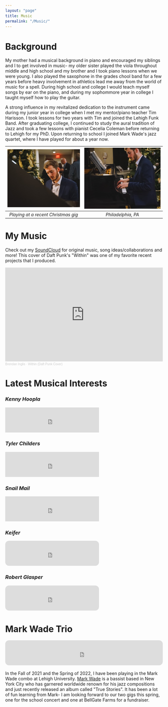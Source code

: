 ```yaml
---
layout: "page"
title: Music
permalink: "/Music/"
---
```

# Background
My mother had a musical background in piano and encouraged my siblings and I to get involved in music- my older sister played the viola throughout middle and high school and my brother and I took piano lessons when we were young. I also played the saxophone in the grades chool band for a few years before heavy involvement in athletics lead me away from the world of music for a spell. During high school and college I would teach myself songs by ear on the piano, and during my sophommore year in college I taught myself how to play the guitar. 

A strong influence in my revitalized dedication to the instrument came during my junior year in college when I met my mentor/piano teacher Tim Harisson. I took lessons for two years with Tim and joined the Lehigh Funk Band. After graduating college, I continued to study the aural tradition of Jazz and took a few lessons with pianist Cecelia Coleman before returning to Lehigh for my PhD. Upon returning to school I joined Mark Wade's jazz quartet, where I have played for about a year now. 

![](/assets/Images/Music/piano_frontview.JPG)  |   ![](/assets/Images/Music/Piano_playing.JPG) 
:-------------------------:|:-------------------------:
*Playing at a recent Christmas gig*            |  *Philadelphia, PA*

# My Music
Check out my [SoundCloud](https://soundcloud.com/brendostudio) for original music, song ideas/collaborations and more! This cover of Daft Punk's "Within" was one of my favorite recent projects that I produced. 

<iframe width="100%" height="300" scrolling="no" frameborder="no" allow="autoplay" src="https://w.soundcloud.com/player/?url=https%3A//api.soundcloud.com/tracks/1002011110&color=%23ff5500&auto_play=false&hide_related=false&show_comments=true&show_user=true&show_reposts=false&show_teaser=true&visual=true"></iframe><div style="font-size: 10px; color: #cccccc;line-break: anywhere;word-break: normal;overflow: hidden;white-space: nowrap;text-overflow: ellipsis; font-family: Interstate,Lucida Grande,Lucida Sans Unicode,Lucida Sans,Garuda,Verdana,Tahoma,sans-serif;font-weight: 100;"><a href="https://soundcloud.com/brendostudio" title="Brendan Inglis" target="_blank" style="color: #cccccc; text-decoration: none;">Brendan Inglis</a> · <a href="https://soundcloud.com/brendostudio/within-daft-punk-cover" title="Within (Daft Punk Cover)" target="_blank" style="color: #cccccc; text-decoration: none;">Within (Daft Punk Cover)</a></div>

# Latest Musical Interests
### *Kenny Hoopla*
<iframe src="https://open.spotify.com/embed/album/2NHwRObEyab5p4DA6tScNY" width="300" height="80" frameborder="0" allowtransparency="true" allow="encrypted-media"></iframe>

### *Tyler Childers*
<iframe src="https://open.spotify.com/embed/album/35LcGAeeMwVeIJrDpB3Gkz" width="300" height="80" frameborder="0" allowtransparency="true" allow="encrypted-media"></iframe>

### *Snail Mail*
<iframe src="https://open.spotify.com/embed/album/0zNWhYDalgisc4uweLIGZJ" width="300" height="80" frameborder="0" allowtransparency="true" allow="encrypted-media"></iframe>

### *Keifer*
<iframe style="border-radius:12px" src="https://open.spotify.com/embed/artist/5lDtfHPqWN6MG9tFywnW8J?utm_source=generator" width="300" height="80" frameBorder="0" allowtransparency="true" allow="encrypted-media"></iframe>

### *Robert Glasper*
<iframe style="border-radius:12px" src="https://open.spotify.com/embed/artist/5cM1PvItlR21WUyBnsdMcn?utm_source=generator" width="300" height="80" frameBorder="0"  allowtransparency="true" allow="autoplay; clipboard-write; encrypted-media; fullscreen; picture-in-picture"></iframe>

# Mark Wade Trio
<iframe style="border-radius:12px" src="https://open.spotify.com/embed/artist/5UJBuLbTmWg5XNUv3e5xDW?utm_source=generator" width="100%" height="80" frameBorder="0" allowfullscreen="" allow="autoplay; clipboard-write; encrypted-media; fullscreen; picture-in-picture"></iframe>

In the Fall of 2021 and the Spring of 2022, I have been playing in the Mark Wade combo at Lehigh University. [Mark Wade](https://www.markwademusicny.com/) is a bassist based in New York City who has garnered worldwide renown for his jazz compositions and just recently released an album called "True Stories". It has been a lot of fun learning from Mark- I am looking forward to our two gigs this spring, one for the school concert and one at BellGate Farms for a fundraiser. 

